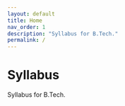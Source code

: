 ```yaml
---
layout: default
title: Home
nav_order: 1
description: "Syllabus for B.Tech."
permalink: /
---
```


# Syllabus

Syllabus for B.Tech.